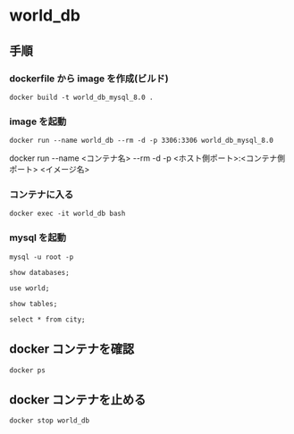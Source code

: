 # world_db

## 手順

### dockerfile から image を作成(ビルド)

```shell
docker build -t world_db_mysql_8.0 .
```

### image を起動

```shell
docker run --name world_db --rm -d -p 3306:3306 world_db_mysql_8.0
```

docker run --name <コンテナ名> --rm -d -p <ホスト側ポート>:<コンテナ側ポート> <イメージ名>

### コンテナに入る

```shell
docker exec -it world_db bash
```

### mysql を起動

```shell
mysql -u root -p
```

```mysql
show databases;
```

```mysql
use world;
```

```mysql
show tables;
```

```mysql
select * from city;
```

## docker コンテナを確認

```shell
docker ps
```

## docker コンテナを止める

```shell
docker stop world_db
```